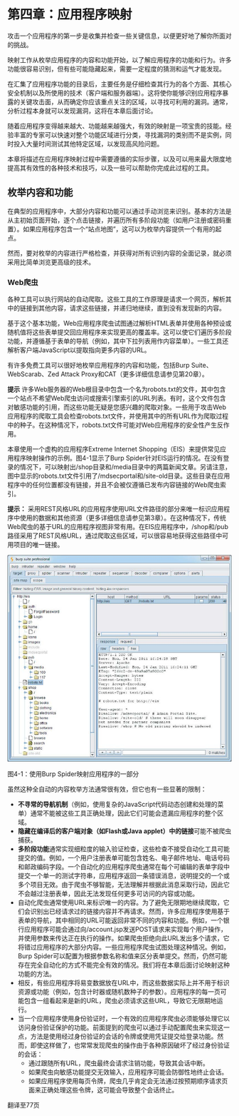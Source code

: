 # 第四章：应用程序映射

攻击一个应用程序的第一步是收集并检查一些关键信息，以便更好地了解你所面对的挑战。

映射工作从枚举应用程序的内容和功能开始，以了解应用程序的功能和行为。许多功能很容易识别，但有些可能隐藏起来，需要一定程度的猜测和运气才能发现。

在汇集了应用程序功能的目录后，主要任务是仔细检查其行为的各个方面、其核心安全机制以及所使用的技术（客户端和服务器端）。这将使你能够识别应用程序暴露的关键攻击面，从而确定你应该重点关注的区域，以寻找可利用的漏洞。通常，分析过程本身就可以发现漏洞，这将在本章后面讨论。

随着应用程序变得越来越大、功能越来越强大，有效的映射是一项宝贵的技能。经验丰富的专家可以快速对整个功能区域进行分类，寻找漏洞的类别而不是实例，同时投入大量时间测试其他特定区域，以发现高风险问题。

本章将描述在应用程序映射过程中需要遵循的实际步骤，以及可以用来最大限度地提高其有效性的各种技术和技巧，以及一些可以帮助你完成此过程的工具。

## 枚举内容和功能

在典型的应用程序中，大部分内容和功能可以通过手动浏览来识别。基本的方法是从主初始页面开始，逐个点击链接，并遍历所有多阶段功能（如用户注册或密码重置）。如果应用程序包含一个“站点地图”，这可以为枚举内容提供一个有用的起点。

然而，要对枚举的内容进行严格检查，并获得对所有识别内容的全面记录，就必须采用比简单浏览更高级的技术。

### Web爬虫

各种工具可以执行网站的自动爬取。这些工具的工作原理是请求一个网页，解析其中的链接到其他内容，请求这些链接，并递归地继续，直到没有发现新的内容。

基于这个基本功能，Web应用程序爬虫试图通过解析HTML表单并使用各种预设或随机值将这些表单提交回应用程序来实现更高的覆盖率。这可以使它们遍历多阶段功能，并遵循基于表单的导航（例如，其中下拉列表用作内容菜单）。一些工具还解析客户端JavaScript以提取指向更多内容的URL。

有许多免费工具可以很好地枚举应用程序的内容和功能，包括Burp Suite、WebScarab、Zed Attack Proxy和CAT（更多详细信息请参见第20章）。

**提示** 许多Web服务器的Web根目录中包含一个名为robots.txt的文件，其中包含一个站点不希望Web爬虫访问或搜索引擎索引的URL列表。有时，这个文件包含对敏感功能的引用，而这些功能无疑是您感兴趣的爬取对象。一些用于攻击Web应用程序的爬取工具会检查robots.txt文件，并使用其中的所有URL作为爬取过程中的种子。在这种情况下，robots.txt文件可能对Web应用程序的安全性产生反作用。

本章使用一个虚构的应用程序Extreme Internet Shopping（EIS）来提供常见应用程序映射操作的示例。图4-1显示了Burp Spider针对EIS运行的情况。在没有登录的情况下，可以映射出/shop目录和/media目录中的两篇新闻文章。另请注意，图中显示的robots.txt文件引用了/mdsecportal和/site-old目录。这些目录在应用程序中的任何位置都没有链接，并且不会被仅遵循已发布内容链接的Web爬虫索引。

**提示：** 采用REST风格URL的应用程序使用URL文件路径的部分来唯一标识应用程序中使用的数据和其他资源（更多详细信息请参见第3章）。在这种情况下，传统Web爬虫的基于URL的应用程序视图非常有用。在EIS应用程序中，/shop和/pub路径采用了REST风格URL，通过爬取这些区域，可以很容易地获得这些路径中可用项目的唯一链接。

![](./img/100801.jpg)

图4-1：使用Burp Spider映射应用程序的一部分

虽然这种全自动的内容枚举方法通常很有效，但它也有一些显著的限制：

- **不寻常的导航机制**（例如，使用复杂的JavaScript代码动态创建和处理的菜单）通常不能被这些工具正确处理，因此它们可能会遗漏应用程序的整个区域。
- **隐藏在编译后的客户端对象（如Flash或Java applet）中的链接**可能不被爬虫捕获。
- **多阶段功能**通常实现细粒度的输入验证检查，这些检查不接受自动化工具可能提交的值。例如，一个用户注册表单可能包含姓名、电子邮件地址、电话号码和邮政编码字段。一个自动化的应用程序爬虫通常在每个可编辑的表单字段中提交一个单一的测试字符串，应用程序返回一条错误消息，说明提交的一个或多个项目无效。由于爬虫不够智能，无法理解并根据此消息采取行动，因此它不会越过注册表单，因此无法发现任何更多可访问的内容或功能。
- 自动化爬虫通常使用URL来标识唯一的内容。为了避免无限期地继续爬取，它们会识别出已经请求过的链接内容并不再请求。然而，许多应用程序使用基于表单的导航，其中相同的URL可能返回非常不同的内容和功能。例如，一个银行应用程序可能会通过向/account.jsp发送POST请求来实现每个用户操作，并使用参数来传达正在执行的操作。如果爬虫拒绝向此URL发出多个请求，它将错过应用程序的大部分内容。一些应用程序爬虫试图处理这种情况。例如，Burp Spider可以配置为根据参数名称和值来区分表单提交。然而，仍然可能存在完全自动化的方式不能完全有效的情况。我们将在本章后面讨论映射这种功能的方法。
- 相反，有些应用程序将易变数据放在URL中，而这些数据实际上并不用于标识资源或功能（例如，包含计时器或随机数种子的参数）。应用程序的每一页可能包含一组看起来是新的URL，爬虫必须请求这些URL，导致它无限期地运行。
- 当一个应用程序使用身份验证时，一个有效的应用程序爬虫必须能够处理它以访问身份验证保护的功能。前面提到的爬虫可以通过手动配置爬虫来实现这一点，方法是使用经过身份验证的会话的令牌或使用凭证提交给登录功能。然而，即使这样做了，也常常发现爬虫的操作由于各种原因破坏了经过身份验证的会话：
  - 通过跟随所有URL，爬虫最终会请求注销功能，导致其会话中断。
  - 如果爬虫向敏感功能提交无效输入，应用程序可能会防御性地终止会话。
  - 如果应用程序使用每页令牌，爬虫几乎肯定会无法通过按预期顺序请求页面来正确处理这些令牌，这可能会导致整个会话终止。

翻译至77页